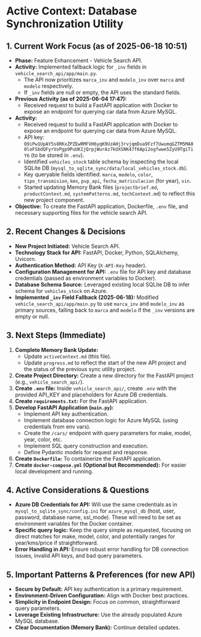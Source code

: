 # Active Context: Database Synchronization Utility

## 1. Current Work Focus (as of 2025-06-18 10:51)

-   **Phase:** Feature Enhancement - Vehicle Search API.
-   **Activity:** Implemented fallback logic for `_inv` fields in `vehicle_search_api/app/main.py`.
    -   The API now prioritizes `marca_inv` and `modelo_inv` over `marca` and `modelo` respectively.
    -   If `_inv` fields are null or empty, the API uses the standard fields.
-   **Previous Activity (as of 2025-06-04 17:47):**
    -   Received request to build a FastAPI application with Docker to expose an endpoint for querying car data from Azure MySQL.
-   **Activity:**
    -   Received request to build a FastAPI application with Docker to expose an endpoint for querying car data from Azure MySQL.
    -   API key: `Q9iPw1UpAY5s8RKxZPZEwRMFVH6yqK9UzAHj3rvjqmDua9Fzf7UwumqGZTM5MA80loFSbdQFyrVoPgp9PuUKIjQrpjWurAz7kUXSNK47f6Api2ogfwwe5ZyU9TgiTiY6` (to be stored in `.env`).
    -   Identified `vehicles_stock` table schema by inspecting the local SQLite DB (`mysql_to_sqlite_sync/data/local_vehicles_stock.db`).
    -   Key queryable fields identified: `marca`, `modelo`, `color`, `tipo_transmision`, `kms`, `pvp_api`, `fecha_matriculacion` (for year), `vin`.
    -   Started updating Memory Bank files (`projectbrief.md`, `productContext.md`, `systemPatterns.md`, `techContext.md`) to reflect this new project component.
-   **Objective:** To create the FastAPI application, Dockerfile, `.env` file, and necessary supporting files for the vehicle search API.

## 2. Recent Changes & Decisions

-   **New Project Initiated:** Vehicle Search API.
-   **Technology Stack for API:** FastAPI, Docker, Python, SQLAlchemy, Uvicorn.
-   **Authentication Method:** API Key (`X-API-Key` header).
-   **Configuration Management for API:** `.env` file for API key and database credentials (passed as environment variables to Docker).
-   **Database Schema Source:** Leveraged existing local SQLite DB to infer schema for `vehicles_stock` on Azure.
-   **Implemented `_inv` Field Fallback (2025-06-18):** Modified `vehicle_search_api/app/main.py` to use `marca_inv` and `modelo_inv` as primary sources, falling back to `marca` and `modelo` if the `_inv` versions are empty or null.

## 3. Next Steps (Immediate)

1.  **Complete Memory Bank Update:**
    -   Update `activeContext.md` (this file).
    -   Update `progress.md` to reflect the start of the new API project and the status of the previous sync utility project.
2.  **Create Project Directory:** Create a new directory for the FastAPI project (e.g., `vehicle_search_api/`).
3.  **Create `.env` file:** Inside `vehicle_search_api/`, create `.env` with the provided API_KEY and placeholders for Azure DB credentials.
4.  **Create `requirements.txt`:** For the FastAPI application.
5.  **Develop FastAPI Application (`main.py`):**
    -   Implement API key authentication.
    -   Implement database connection logic for Azure MySQL (using credentials from env vars).
    -   Create the `/cars/` endpoint with query parameters for make, model, year, color, etc.
    -   Implement SQL query construction and execution.
    -   Define Pydantic models for request and response.
6.  **Create `Dockerfile`:** To containerize the FastAPI application.
7.  **Create `docker-compose.yml` (Optional but Recommended):** For easier local development and running.

## 4. Active Considerations & Questions

-   **Azure DB Credentials for API:** Will use the same credentials as in `mysql_to_sqlite_sync/config.ini` for `azure_mysql_db` (host, user, password, database name, ssl_mode). These will need to be set as environment variables for the Docker container.
-   **Specific query logic:** Keep the query simple as requested, focusing on direct matches for make, model, color, and potentially ranges for year/kms/price if straightforward.
-   **Error Handling in API:** Ensure robust error handling for DB connection issues, invalid API keys, and bad query parameters.

## 5. Important Patterns & Preferences (for new API)

-   **Secure by Default:** API key authentication is a primary requirement.
-   **Environment-Driven Configuration:** Align with Docker best practices.
-   **Simplicity in Endpoint Design:** Focus on common, straightforward query parameters.
-   **Leverage Existing Infrastructure:** Use the already populated Azure MySQL database.
-   **Clear Documentation (Memory Bank):** Continue detailed updates.
